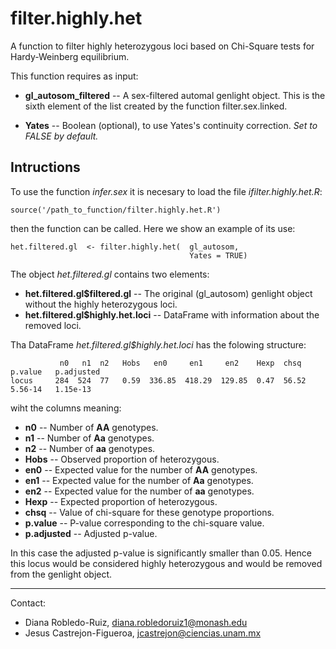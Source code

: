 # filter.highly.het

A function to filter highly heterozygous loci based on Chi-Square tests for Hardy-Weinberg equilibrium. 

This function requires as input:

- **gl_autosom_filtered** --   A sex-filtered automal genlight object. This is the sixth element of the list created by the function filter.sex.linked.

- **Yates** -- Boolean (optional), to use Yates's continuity correction. *Set to FALSE by default.*


## Intructions

To use the function *infer.sex* it is necesary to load the file *ifilter.highly.het.R*:

```
source('/path_to_function/filter.highly.het.R')
```

then the function can be called. Here we show an example of its use: 

```
het.filtered.gl  <- filter.highly.het(  gl_autosom,           
                                        Yates = TRUE) 
```

The object *het.filtered.gl* contains two elements:

- **het.filtered.gl$filtered.gl**  --  The original (gl_autosom) genlight object without the highly heterozygous loci.         
- **het.filtered.gl$highly.het.loci** --  DataFrame with information about the removed loci.

Tha DataFrame *het.filtered.gl$highly.het.loci* has the folowing structure:

```
           n0   n1  n2   Hobs   en0     en1     en2    Hexp  chsq   p.value   p.adjusted
locus     284  524  77   0.59  336.85  418.29  129.85  0.47  56.52  5.56-14   1.15e-13
```

wiht the columns meaning:

- **n0** -- Number of **AA** genotypes.
- **n1** -- Number of **Aa** genotypes.
- **n2** -- Number of **aa** genotypes.
- **Hobs** -- Observed proportion of heterozygous.
- **en0** -- Expected value for the number of **AA** genotypes.
- **en1** -- Expected value for the number of **Aa** genotypes.
- **en2** -- Expected value for the number of **aa** genotypes.
- **Hexp** -- Expected proportion of heterozygous.
- **chsq** -- Value of chi-square for these genotype proportions. 
- **p.value** -- P-value corresponding to the chi-square value.
- **p.adjusted** -- Adjusted p-value.

In this case the adjusted p-value is significantly smaller than 0.05. Hence this locus would be considered highly heterozygous and would be removed from the genlight object.


---------------------------------------------------------------------------
Contact:
- Diana Robledo-Ruiz, diana.robledoruiz1@monash.edu
- Jesus Castrejon-Figueroa, jcastrejon@ciencias.unam.mx

